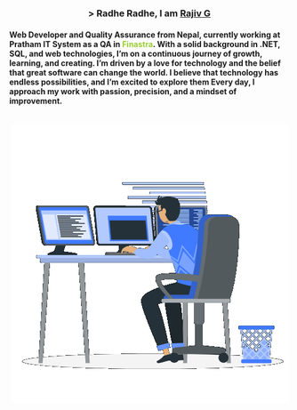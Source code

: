 <!-- Header -->
<h3 align="center">
  <div>
    &gt; Radhe Radhe, I am <a href="https://www.rajivghimire.com.np/" target="_blank">Rajiv G</a> 
  </div>
</h3>

<!-- Paragraph -->
<h4>
    <div>
         Web Developer and Quality Assurance from Nepal, currently working at Pratham IT System as a QA in<span style="color: yellowgreen "> Finastra</span>. With a solid background in .NET, SQL, and web technologies, I’m on a continuous journey of growth, learning, and creating. I’m driven by a love for technology and the belief that great software can change the world.  I believe that technology has endless possibilities, and I’m excited to explore them Every day,  I approach my work with passion, precision, and a mindset of improvement. 
    </div>
</h4>

<br />

<!-- Coding img -->
<div align="center">
    <img align="right" src="assets/gif/dev.gif"  >
</div>
<br />